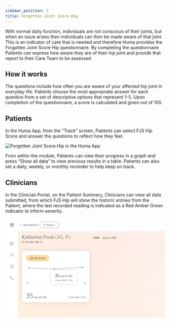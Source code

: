 ```yaml
---
sidebar_position: 1
title: Forgotten Joint Score Hip
---
```


With normal daily function, individuals are not conscious of their joints, but when an issue arises then individuals can then be made aware of that joint. This is an indicator of care that is needed and therefore Huma provides the Forgotten Joint Score Hip questionnaire. By completing the questionnaire Patients can express how aware they are of their hip joint and provide that report to their Care Team to be assessed.

## How it works

The questions include how often you are aware of your affected hip joint in everyday life. Patients choose the most appropriate answer for each question from a set of descriptive options that represent 1-5. Upon completion of the questionnaire, a score is calculated and given out of 100.

## Patients

In the Huma App, from the “Track” screen, Patients can select FJS Hip Score and answer the questions to reflect how they feel.

![Forgotten Joint Score Hip in the Huma App ](./assets/fjs-hip.gif)

From within the module, Patients can view their progress in a graph and press “Show all data” to view previous results in a table. Patients can also set a daily, weekly, or monthly reminder to help keep on track.

## Clinicians

In the Clinician Portal, on the Patient Summary, Clinicians can view all data submitted, from which FJS Hip will show the historic entries from the Patient, where the last recorded reading is indicated as a Red Amber Green indicator to inform severity. 

![Clinician view of Forgotten Joint Score Hip](./assets/cp-fjs-hip.png)